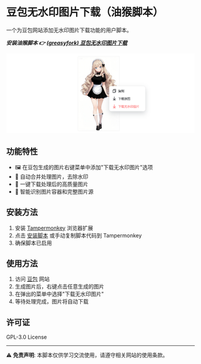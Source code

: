 
# 豆包无水印图片下载（油猴脚本）

一个为豆包网站添加无水印图片下载功能的用户脚本。

***安装油猴脚本 👉 [(greasyfork) 豆包无水印图片下载](https://greasyfork.org/en/scripts/544607-%E8%B1%86%E5%8C%85%E6%97%A0%E6%B0%B4%E5%8D%B0%E5%9B%BE%E7%89%87%E4%B8%8B%E8%BD%BD)***

![image](./assets/image.png)

## 功能特性

- 🖼️ 在豆包生成的图片右键菜单中添加"下载无水印图片"选项
- 🔄 自动合并处理图片，去除水印
- 💾 一键下载处理后的高质量图片
- 🎯 智能识别图片容器和完整图片源

## 安装方法

1. 安装 [Tampermonkey](https://www.tampermonkey.net/) 浏览器扩展
2. 点击 [安装脚本](链接待添加) 或手动复制脚本代码到 Tampermonkey
3. 确保脚本已启用

## 使用方法

1. 访问 [豆包](https://www.doubao.com/) 网站
2. 生成图片后，右键点击任意生成的图片
3. 在弹出的菜单中选择"下载无水印图片"
4. 等待处理完成，图片将自动下载

## 许可证

GPL-3.0 License

---

⚠️ **免责声明**: 本脚本仅供学习交流使用，请遵守相关网站的使用条款。
